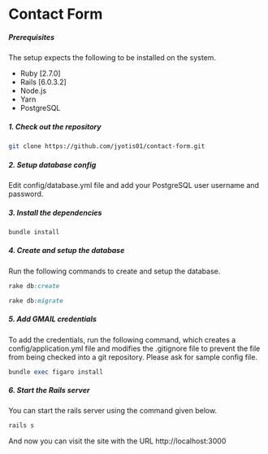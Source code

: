 # Contact Form

##### Prerequisites

The setup expects the following to be installed on the system.

- Ruby [2.7.0]
- Rails [6.0.3.2]
- Node.js
- Yarn
- PostgreSQL

##### 1. Check out the repository

```bash
git clone https://github.com/jyotis01/contact-form.git
```

##### 2. Setup database config

Edit config/database.yml file and add your PostgreSQL user username and password.

##### 3. Install the dependencies

```ruby
bundle install
```

##### 4. Create and setup the database

Run the following commands to create and setup the database.

```ruby
rake db:create
```

```ruby
rake db:migrate
```

##### 5. Add GMAIL credentials

To add the credentials, run the following command, which creates a config/application.yml file and modifies the .gitignore file to prevent the file from being checked into a git repository. Please ask for sample config file.

```ruby
bundle exec figaro install
```

##### 6. Start the Rails server

You can start the rails server using the command given below.

```ruby
rails s
```

And now you can visit the site with the URL http://localhost:3000